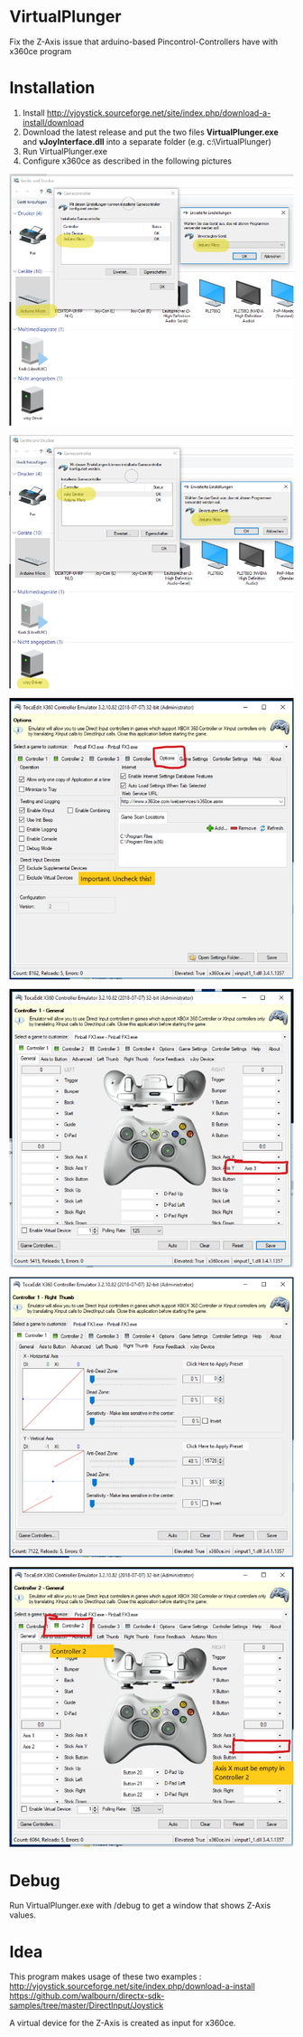# VirtualPlunger
Fix the Z-Axis issue that arduino-based Pincontrol-Controllers have with x360ce program

# Installation

1. Install  http://vjoystick.sourceforge.net/site/index.php/download-a-install/download
2. Download the latest release and put the two files **VirtualPlunger.exe** and **vJoyInterface.dll** into a separate folder (e.g. c:\VirtualPlunger)
3. Run VirtualPlunger.exe
4. Configure x360ce as described in the following pictures

![Step 1](https://github.com/1amcord/VirtualPlunger/blob/master/res/devicemanager_1.PNG)

![Step 2](https://github.com/1amcord/VirtualPlunger/blob/master/res/devicemanager_2.PNG)

![Step 3](https://github.com/1amcord/VirtualPlunger/blob/master/res/x360ce_1_options.PNG)

![Step 4](https://github.com/1amcord/VirtualPlunger/blob/master/res/x360ce_2_controller1.PNG)

![Step 5](https://github.com/1amcord/VirtualPlunger/blob/master/res/x360ce_3_controller1_right_thumb.PNG)

![Step 6](https://github.com/1amcord/VirtualPlunger/blob/master/res/x360ce_4_controller2.PNG)

# Debug

Run VirtualPlunger.exe with /debug to get a window that shows Z-Axis values.

# Idea

This program makes usage of these two examples : http://vjoystick.sourceforge.net/site/index.php/download-a-install https://github.com/walbourn/directx-sdk-samples/tree/master/DirectInput/Joystick

A virtual device for the Z-Axis is created as input for x360ce.
